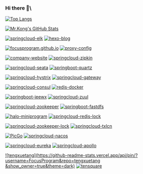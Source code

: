 ### Hi there 👋\


[![Top Langs](https://github-readme-stats.vercel.app/api/top-langs/?username=FocusProgram&layout=compact&theme=dark)](https://github.com/FocusProgram)

[![Mr.Kong's GitHub Stats](https://github-readme-stats.vercel.app/api?username=FocusProgram&theme=dark&show_icons=true)](https://github.com/FocusProgram) 

[![springcloud-elk](https://github-readme-stats.vercel.app/api/pin/?username=FocusProgram&repo=springcloud-elk&show_owner=true&theme=dark)](https://github.com/FocusProgram/springcloud-elk)
[![hexo-blog](https://github-readme-stats.vercel.app/api/pin/?username=FocusProgram&repo=hexo-blog&show_owner=true&theme=dark)](https://github.com/FocusProgram/hexo-blog)

[![focusprogram.github.io](https://github-readme-stats.vercel.app/api/pin/?username=FocusProgram&repo=focusprogram.github.io&show_owner=true&theme=dark)](https://github.com/FocusProgram/focusprogram.github.io)
[![proxy-config](https://github-readme-stats.vercel.app/api/pin/?username=FocusProgram&repo=proxy-config&show_owner=true&theme=dark)](https://github.com/FocusProgram/proxy-config)

[![company-website](https://github-readme-stats.vercel.app/api/pin/?username=FocusProgram&repo=company-website&show_owner=true&theme=dark)](https://github.com/FocusProgram/company-website)
[![springcloud-zipkin](https://github-readme-stats.vercel.app/api/pin/?username=FocusProgram&repo=springcloud-zipkin&show_owner=true&theme=dark)](https://github.com/FocusProgram/springcloud-zipkin)

[![springcloud-seata](https://github-readme-stats.vercel.app/api/pin/?username=FocusProgram&repo=springcloud-seata&show_owner=true&theme=dark)](https://github.com/FocusProgram/springcloud-seata)
[![springboot-quartz](https://github-readme-stats.vercel.app/api/pin/?username=FocusProgram&repo=springboot-quartz&show_owner=true&theme=dark)](https://github.com/FocusProgram/springboot-quartz)

[![springcloud-hystrix](https://github-readme-stats.vercel.app/api/pin/?username=FocusProgram&repo=springcloud-hystrix&show_owner=true&theme=dark)](https://github.com/FocusProgram/springcloud-hystrix)
[![springcloud-gateway](https://github-readme-stats.vercel.app/api/pin/?username=FocusProgram&repo=springcloud-gateway&show_owner=true&theme=dark)](https://github.com/FocusProgram/springcloud-gateway)

[![springcloud-consul](https://github-readme-stats.vercel.app/api/pin/?username=FocusProgram&repo=springcloud-consul&show_owner=true&theme=dark)](https://github.com/FocusProgram/springcloud-consul)
[![redis-docker](https://github-readme-stats.vercel.app/api/pin/?username=FocusProgram&repo=redis-docker&show_owner=true&theme=dark)](https://github.com/FocusProgram/redis-docker)

[![springboot-jeewx](https://github-readme-stats.vercel.app/api/pin/?username=FocusProgram&repo=springboot-jeewx&show_owner=true&theme=dark)](https://github.com/FocusProgram/springboot-jeewx)
[![springcloud-zuul](https://github-readme-stats.vercel.app/api/pin/?username=FocusProgram&repo=springcloud-zuul&show_owner=true&theme=dark)](https://github.com/FocusProgram/springcloud-zuul)

[![springcloud-zookeeper](https://github-readme-stats.vercel.app/api/pin/?username=FocusProgram&repo=springcloud-zookeeper&show_owner=true&theme=dark)](https://github.com/FocusProgram/springcloud-zookeeper)
[![springboot-fastdfs](https://github-readme-stats.vercel.app/api/pin/?username=FocusProgram&repo=springboot-fastdfs&show_owner=true&theme=dark)](https://github.com/FocusProgram/springboot-fastdfs)

[![halo-miniprogram](https://github-readme-stats.vercel.app/api/pin/?username=FocusProgram&repo=halo-miniprogram&show_owner=true&theme=dark)](https://github.com/FocusProgram/halo-miniprogram)
[![springcloud-redis-lock](https://github-readme-stats.vercel.app/api/pin/?username=FocusProgram&repo=springcloud-redis-lock&show_owner=true&theme=dark)](https://github.com/FocusProgram/springcloud-redis-lock)

[![springcloud-zookeeper-lock](https://github-readme-stats.vercel.app/api/pin/?username=FocusProgram&repo=springcloud-zookeeper-lock&show_owner=true&theme=dark)](https://github.com/FocusProgram/springcloud-zookeeper-lock)
[![springcloud-txlcn](https://github-readme-stats.vercel.app/api/pin/?username=FocusProgram&repo=springcloud-txlcn&show_owner=true&theme=dark)](https://github.com/FocusProgram/springcloud-txlcn)

[![PicGo](https://github-readme-stats.vercel.app/api/pin/?username=FocusProgram&repo=PicGo&show_owner=true&theme=dark)](https://github.com/FocusProgram/PicGo)
[![springcloud-nacos](https://github-readme-stats.vercel.app/api/pin/?username=FocusProgram&repo=springcloud-nacos&show_owner=true&theme=dark)](https://github.com/FocusProgram/springcloud-nacos)

[![springcloud-eureka](https://github-readme-stats.vercel.app/api/pin/?username=FocusProgram&repo=springcloud-eureka&show_owner=true&theme=dark)](https://github.com/FocusProgram/springcloud-eureka)
[![springcloud-apollo](https://github-readme-stats.vercel.app/api/pin/?username=FocusProgram&repo=springcloud-apollo&show_owner=true&theme=dark)](https://github.com/FocusProgram/springcloud-apollo)

[![tengxuetang](https://github-readme-stats.vercel.app/api/pin/?username=FocusProgram&repo=tengxuetang &show_owner=true&theme=dark)](https://github.com/FocusProgram/tengxuetang )
[![tensquare](https://github-readme-stats.vercel.app/api/pin/?username=FocusProgram&repo=tensquare&show_owner=true&theme=dark)](https://github.com/FocusProgram/tensquare)

<!--
**FocusProgram/FocusProgram** is a ✨ _special_ ✨ repository because its `README.md` (this file) appears on your GitHub profile.

Here are some ideas to get you started:

- 🔭 I’m currently working on ...
- 🌱 I’m currently learning ...
- 👯 I’m looking to collaborate on ...
- 🤔 I’m looking for help with ...
- 💬 Ask me about ...
- 📫 How to reach me: ...
- 😄 Pronouns: ...
- ⚡ Fun fact: ...
-->

